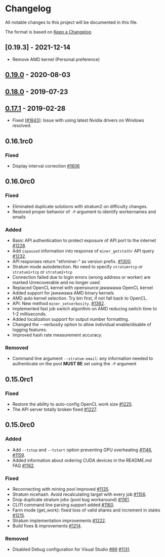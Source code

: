 # Changelog

All notable changes to this project will be documented in this file.

The format is based on [Keep a Changelog](https://keepachangelog.com/en/1.0.0/).

## [0.19.3] - 2021-12-14
- Remove AMD kernel (Personal preference)

## [0.19.0] - 2020-08-03

## [0.18.0] - 2019-07-23

## [0.17.1] - 2019-02-28

- Fixed [[#1843](https://github.com/ethereum-mining/ethminer/pull/1843)]:
  Issue with using latest Nvidia drivers on Windows resolved.

## 0.16.1rc0

### Fixed

- Display interval correction [#1606](https://github.com/ethereum-mining/ethminer/pull/1606)

## 0.16.0rc0

### Fixed

- Eliminated duplicate solutions with stratum2 on difficulty changes.
- Restored proper behavior of `-P` argument to identify workernames and emails

### Added

- Basic API authentication to protect exposure of API port to the internet [#1228](https://github.com/ethereum-mining/ethminer/pull/1228).
- Add `ispaused` information into response of `miner_getstathr` API query [#1232](https://github.com/ethereum-mining/ethminer/pull/1232).
- API responses return "ethminer-" as version prefix. [#1300](https://github.com/ethereum-mining/ethminer/pull/1300).
- Stratum mode autodetection. No need to specify `stratum+tcp` or `stratum1+tcp` or `stratum2+tcp`
- Connection failed due to login errors (wrong address or worker) are marked Unrecoverable and no longer used
- Replaced OpenCL kernel with opensource jawawawa OpenCL kernel
- Added support for jawawawa AMD binary kernels
- AMD auto kernel selection. Try bin first, if not fall back to OpenCL.
- API: New method `miner_setverbosity`. [#1382](https://github.com/ethereum-mining/ethminer/pull/1382).
- Implemented fast job switch algorithm on AMD reducing switch time to 1-2 milliseconds.
- Added localization support for output number formatting.
- Changed the --verbosity option to allow individual enable/disable of logging features.
- Improved hash rate measurement accuracy.

### Removed

- Command line argument `--stratum-email`: any information needed to authenticate on the pool **MUST BE** set using the `-P` argument

## 0.15.0rc1

### Fixed

- Restore the ability to auto-config OpenCL work size [#1225](https://github.com/ethereum-mining/ethminer/pull/1225).
- The API server totally broken fixed [#1227](https://github.com/ethereum-mining/ethminer/pull/1227).


## 0.15.0rc0

### Added

- Add `--tstop` and `--tstart` option preventing GPU overheating [#1146](https://github.com/ethereum-mining/ethminer/pull/1146), [#1159](https://github.com/ethereum-mining/ethminer/pull/1159).
- Added information about ordering CUDA devices in the README.md FAQ [#1162](https://github.com/ethereum-mining/ethminer/pull/1162).

### Fixed

- Reconnecting with mining pool improved [#1135](https://github.com/ethereum-mining/ethminer/pull/1135).
- Stratum nicehash. Avoid recalculating target with every job [#1156](https://github.com/ethereum-mining/ethminer/pull/1156).
- Drop duplicate stratum jobs (pool bug workaround) [#1161](https://github.com/ethereum-mining/ethminer/pull/1161).
- CLI11 command line parsing support added [#1160](https://github.com/ethereum-mining/ethminer/pull/1160).
- Farm mode (get_work): fixed loss of valid shares and increment in stales [#1215](https://github.com/ethereum-mining/ethminer/pull/1215).
- Stratum implementation improvements [#1222](https://github.com/ethereum-mining/ethminer/pull/1222).
- Build fixes & improvements [#1214](https://github.com/ethereum-mining/ethminer/pull/1214).

### Removed

- Disabled Debug configuration for Visual Studio [#69](https://github.com/ethereum-mining/ethminer/issues/69) [#1131](https://github.com/ethereum-mining/ethminer/pull/1131).


[0.19.0]: https://github.com/ethereum-mining/ethminer/releases/tag/v0.19.0
[0.18.0]: https://github.com/ethereum-mining/ethminer/releases/tag/v0.18.0
[0.17.1]: https://github.com/ethereum-mining/ethminer/releases/tag/v0.17.1

